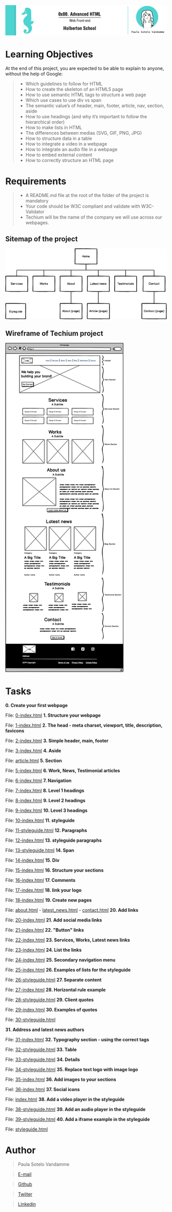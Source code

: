 ![](headerProject_t00.png)

# Learning Objectives
At the end of this project, you are expected to be able to explain to anyone, without the help of Google:

> - Which guidelines to follow for HTML
> - How to create the skeleton of an HTML5 page
> - How to use semantic HTML tags to structure a web page
> - Which use cases to use div vs span
> - The semantic value’s of header, main, footer, article, nav, section, aside
> - How to use headings (and why it’s important to follow the hierarchical order)
> - How to make lists in HTML
> - The differences between medias (SVG, GIF, PNG, JPG)
> - How to structure data in a table
> - How to integrate a video in a webpage
> - How to integrate an audio file in a webpage
> - How to embed external content
> - How to correctly structure an HTML page

# Requirements

> - A README.md file at the root of the folder of the project is mandatory
> - Your code should be W3C compliant and validate with W3C-Validator
> - Techium will be the name of the company we will use across our webpages.

## Sitemap of the project

![](Sitemap.png)

## Wireframe of Techium project

![](Wireframe.png)

# Tasks

**0. Create your first webpage**

File: [0-index.html](0-index.html/)
**1. Structure your webpage**

File: [1-index.html](1-index.html/)
**2. The head - meta charset, viewport, title, description, favicons**

File: [2-index.html](2-index.html/)
**3. Simple header, main, footer**

File: [3-index.html](3-index.html/)
**4. Aside**

File: [article.html](article.html/)
**5. Section**

File: [5-index.html](5-index.html/)
**6. Work, News, Testimonial articles**

File: [6-index.html](6-index.html/)
**7. Navigation**

File: [7-index.html](7-index.html/)
**8. Level 1 headings**

File: [8-index.html](8-index.html/)
**9. Level 2 headings**

File: [9-index.html](9-index.html/)
**10. Level 3 headings**

File: [10-index.html](10-index.html/)
**11. styleguide**

File: [11-styleguide.html](11-styleguide.html/)
**12. Paragraphs**

File: [12-index.html](12-index.html/)
**13. styleguide paragraphs**

File: [13-styleguide.html](13-styleguide.html/)
**14. Span**

File: [14-index.html](14-index.html/)
**15. Div**

File: [15-index.html](15-index.html/)
**16. Structure your sections**

File: [16-index.html](16-index.html/)
**17. Comments**

File: [17-index.html](17-index.html/)
**18. link your logo**

File: [18-index.html](18-index.html/)
**19. Create new pages**

File: [about.html](about.html/) - [latest_news.html](latest_news.html/) - [contact.html](contact.html/)
**20. Add links**

File: [20-index.html](20-index.html/)
**21. Add social media links**

File: [21-index.html](21-index.html/)
**22. "Button" links**

File: [22-index.html](22-index.html/)
**23. Services, Works, Latest news links**

File: [23-index.html](23-index.html/)
**24. List the links**

File: [24-index.html](24-index.html/)
**25. Secondary navigation menu**

File: [25-index.html](25-index.html/)
**26. Examples of lists for the styleguide**

File: [26-styleguide.html](26-styleguide.html/)
**27. Separate content**

File: [27-index.html](27-index.html/)
**28. Horizontal rule example**

File: [28-styleguide.html](28-styleguide.html/)
**29. Client quotes**

File: [29-index.html](29-index.html/)
**30. Examples of quotes**

File: [30-styleguide.html](30-styleguide.html/)

**31. Address and latest news authors**

File: [31-index.html](31-index.html/)
**32. Typography section - using the correct tags**

File: [32-styleguide.html](32-styleguide.html/)
**33. Table**

File: [33-styleguide.html](33-styleguide.html/)
**34. Details**

File: [34-styleguide.html](34-styleguide.html/)
**35. Replace text logo with image logo**

File: [35-index.html](35-index.html/)
**36. Add images to your sections**

Fiel: [36-index.html](36-index.html/)
**37. Social icons**

File: [index.html](index.html/)
**38. Add a video player in the styleguide**

File: [38-styleguide.html](38-styleguide.html/)
**39. Add an audio player in the styleguide**

File: [39-styleguide.html](39-styleguide.html/)
**40. Add a iframe example in the styleguide**

File: [styleguide.html](styleguide.html/)

# Author

> Paula Sotelo Vandamme

> [E-mail](omeinsotelo@gmail.com)

> [Github](https://github.com/omeinsotelo)

> [Twiiter](https://twitter.com/omeinsotelo)

> [Linkedin](https://twitter.com/omeinsotelo)
